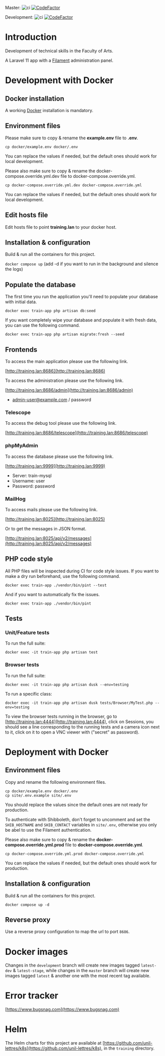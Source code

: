 Master:
![ci](https://github.com/unil-lettres/training/workflows/ci/badge.svg?branch=master)
[![CodeFactor](https://www.codefactor.io/repository/github/unil-lettres/training/badge/master)](https://www.codefactor.io/repository/github/unil-lettres/training/overview/master)

Development:
![ci](https://github.com/unil-lettres/training/workflows/ci/badge.svg?branch=development)
[![CodeFactor](https://www.codefactor.io/repository/github/unil-lettres/training/badge/development)](https://www.codefactor.io/repository/github/unil-lettres/training/overview/development)

# Introduction

Development of technical skills in the Faculty of Arts.

A Laravel 11 app with a [Filament](https://filamentphp.com/) administration panel.

# Development with Docker

## Docker installation

A working [Docker](https://docs.docker.com/engine/install/) installation is mandatory.

## Environment files

Please make sure to copy & rename the **example.env** file to **.env**.

``cp docker/example.env docker/.env``

You can replace the values if needed, but the default ones should work for local development.

Please also make sure to copy & rename the docker-compose.override.yml.dev file to docker-compose.override.yml.

``cp docker-compose.override.yml.dev docker-compose.override.yml``

You can replace the values if needed, but the default ones should work for local development.

## Edit hosts file

Edit hosts file to point **training.lan** to your docker host.

## Installation & configuration

Build & run all the containers for this project.

``docker compose up`` (add -d if you want to run in the background and silence the logs)

## Populate the database

The first time you run the application you'll need to populate your database with initial data.

``docker exec train-app php artisan db:seed``

If you want completely wipe your database and populate it with fresh data, you can use the following command.

``docker exec train-app php artisan migrate:fresh --seed``

## Frontends

To access the main application please use the following link.

[http://training.lan:8686](http://training.lan:8686)

To access the administration please use the following link.

[http://training.lan:8686/admin](http://training.lan:8686/admin)

+ admin-user@example.com / password

### Telescope

To access the debug tool please use the following link.

[http://training.lan:8686/telescope](http://training.lan:8686/telescope)

### phpMyAdmin

To access the database please use the following link.

[http://training.lan:9999](http://training.lan:9999)

+ Server: train-mysql
+ Username: user
+ Password: password

### MailHog

To access mails please use the following link.

[http://training.lan:8025](http://training.lan:8025)

Or to get the messages in JSON format.

[http://training.lan:8025/api/v2/messages](http://training.lan:8025/api/v2/messages)

## PHP code style

All PHP files will be inspected during CI for code style issues. If you want to make a dry run beforehand, use the following command.

``docker exec train-app ./vendor/bin/pint --test``

And if you want to automatically fix the issues.

``docker exec train-app ./vendor/bin/pint``

## Tests

### Unit/Feature tests

To run the full suite:

`docker exec -it train-app php artisan test`

### Browser tests

To run the full suite:

`docker exec -it train-app php artisan dusk --env=testing`

To run a specific class:

`docker exec -it train-app php artisan dusk tests/Browser/MyTest.php --env=testing`

To view the browser tests running in the browser, go to [http://training.lan:4444](http://training.lan:4444), click on Sessions, you should see a line corresponding to the running tests and a camera icon next to it, click on it to open a VNC viewer with ("secret" as password).

# Deployment with Docker

## Environment files

Copy and rename the following environment files.

```
cp docker/example.env docker/.env
cp site/.env.example site/.env
```

You should replace the values since the default ones are not ready for production.

To authenticate with Shibboleth, don't forget to uncomment and set the `SHIB_HOSTNAME` and `SHIB_CONTACT` variables in `site/.env`, otherwise you only be abel to use the Filament authentication.

Please also make sure to copy & rename the **docker-compose.override.yml.prod** file to **docker-compose.override.yml**.

`cp docker-compose.override.yml.prod docker-compose.override.yml`

You can replace the values if needed, but the default ones should work for production.

## Installation & configuration

Build & run all the containers for this project.

`docker compose up -d`

## Reverse proxy

Use a reverse proxy configuration to map the url to port `8686`.

# Docker images

Changes in the `development` branch will create new images tagged `latest-dev` & `latest-stage`, while changes in the `master` branch will create new images tagged `latest` & another one with the most recent tag available.

# Error tracker

[https://www.bugsnag.com](https://www.bugsnag.com)

# Helm

The Helm charts for this project are available at [https://github.com/unil-lettres/k8s](https://github.com/unil-lettres/k8s), in the ``training`` directory.
